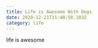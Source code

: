 ```yaml
---
title: Life is Awesome With Dogs
date: 2020-12-21T11:40:50.183Z
category: life
---
```

life is awesome